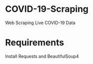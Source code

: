# COVID-19-Scraping
Web Scraping Live COVID-19 Data<br>

# Requirements
Install Requests and BeautifulSoup4

